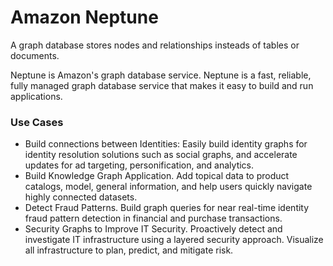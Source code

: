 # Amazon Neptune

A graph database stores nodes and relationships insteads of tables or documents.

Neptune is Amazon's graph database service. Neptune is a fast, reliable, fully managed graph database service that makes it easy to build and  run applications.

### Use Cases

* Build connections between Identities: Easily build identity graphs for identity resolution solutions such as social graphs, and accelerate updates for ad targeting, personification, and analytics.&#x20;
* Build Knowledge Graph Application. Add topical data to product catalogs, model, general information, and help users quickly navigate highly connected datasets.&#x20;
* Detect Fraud Patterns. Build graph queries for near real-time identity fraud pattern detection in financial and purchase transactions.
* Security Graphs to Improve IT Security. Proactively detect and investigate IT infrastructure using a layered security approach. Visualize all infrastructure to plan, predict, and mitigate risk.&#x20;



